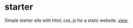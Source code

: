 # starter
Simple starter site with html, css, js for a static website.
[view](https://lummelis.github.io/starter/)